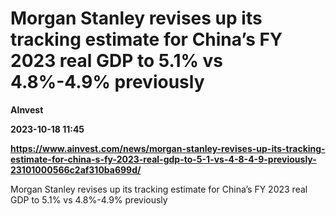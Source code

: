 # Morgan Stanley revises up its tracking estimate for China’s FY 2023 real GDP to 5.1% vs 4.8%-4.9% previously
**AInvest**

**2023-10-18 11:45**

**https://www.ainvest.com/news/morgan-stanley-revises-up-its-tracking-estimate-for-china-s-fy-2023-real-gdp-to-5-1-vs-4-8-4-9-previously-23101000566c2af310ba699d/**

Morgan Stanley revises up its tracking estimate for China’s FY 2023 real GDP to 5.1% vs 4.8%-4.9% previously